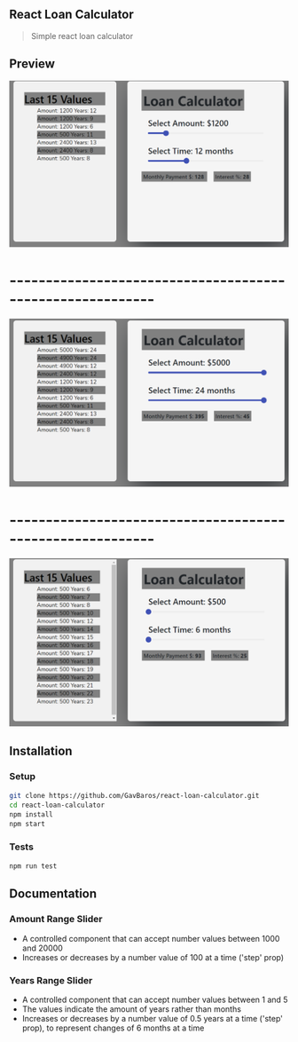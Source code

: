 ## React Loan Calculator

> Simple react loan calculator

## Preview

![](images/lc1.PNG)
# ----------------------------------------------------------
![](images/lc2.PNG)
# ----------------------------------------------------------
![](images/lc3.PNG)




## Installation

### Setup

```sh
git clone https://github.com/GavBaros/react-loan-calculator.git
cd react-loan-calculator
npm install
npm start
```

### Tests

```sh
npm run test
```

## Documentation

### Amount Range Slider

- A controlled component that can accept number values between 1000 and 20000
- Increases or decreases by a number value of 100 at a time ('step' prop)

### Years Range Slider

- A controlled component that can accept number values between 1 and 5
- The values indicate the amount of years rather than months
- Increases or decreases by a number value of 0.5 years at a time ('step' prop), to represent changes of 6 months at a time

